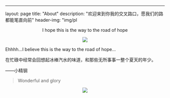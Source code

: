 ---
layout: page
title: "About"
description: "欢迎来到你我的交叉路口，愿我们的路都能笔直向前"
header-img: "img/pl

<center>I hope this is  the way to the road of hope
    <p><img src="http://dreamofbook.qiniudn.com/Zero.png" align="center"></p>
</center>

Ehhhh...I believe this is the way to the road of hope...


在忙碌中经常会回想起冰棒汽水的味道，和那些无所事事一整个夏天的年少。

——小精钢


> Wonderful and glory

<center>
    <p><img src="http://dreamofbook.qiniudn.com/hacker.png" align="center"></p>
</center>

